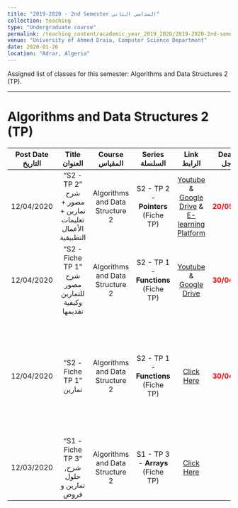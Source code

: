 ```yaml
---
title: "2019-2020 - 2nd Semester السداسي الثاني"
collection: teaching
type: "Undergraduate course"
permalink: /teaching_content/academic_year_2019_2020/2019-2020-2nd-semester-teaching
venue: "University of Ahmed Draia, Computer Science Department"
date: 2020-01-26
location: "Adrar, Algeria"
---
```


Assigned list of classes for this semester: Algorithms and Data Structures 2 (TP).

***

Algorithms and Data Structures 2 (TP)
======

|Post Date التاريخ| Title العنوان| Course المقياس| Series السلسلة| Link الرابط| Deadline آخر أجل| Note ملاحظة|
|:----------------:|:---------------------:|:-----------------------:|:----------------------:|:--------------------:|:--------------:|:--------------:|
|12/04/2020|“S2 - TP 2” شرح مصور + تمارين + تعليمات الأعمال التطبيقية |Algorithms and Data Structure 2|S2 - TP 2 - **Pointers** (Fiche TP)|[Youtube](https://www.youtube.com/watch?v=5tSrTi2_4Os) & [Google Drive](https://drive.google.com/drive/folders/1rTBaId5Ffoy_v7OQ5DStvaS1F-4On1BD?usp=sharing) & [E-learning Platform](https://elearning.univ-adrar.dz/course/view.php?id=266)|<span style="color:red"> **20/05/2020** </span>|[صحفة رفع التمارين التطبيقية](https://forms.gle/DJ82QxX6Mi4pzBve7)|
|12/04/2020|“S2 - Fiche TP 1” شرح مصور للتمارين وكيفية تقديمها |Algorithms and Data Structure 2|S2 - TP 1 - **Functions** (Fiche TP)|[Youtube](https://www.youtube.com/watch?v=bEWbg0xvlLM) & [Google Drive](https://drive.google.com/drive/folders/1rTBaId5Ffoy_v7OQ5DStvaS1F-4On1BD?usp=sharing)|<span style="color:red"> **30/04/2020** </span>|[صحفة رفع التمارين التطبيقية](https://forms.gle/2hDMQGdohr1YN2eLA)|
|12/04/2020|“S2 - Fiche TP 1” تمارين |Algorithms and Data Structure 2|S2 - TP 1 - **Functions** (Fiche TP)|[Click Here](https://elearning.univ-adrar.dz/course/view.php?id=266)|<span style="color:red"> **30/04/2020** </span>|الرجاء تحميل ملف التمارين و ملف التعليمات من الرابط و قراءة ملف التعليمات الخاص به جيدا|
|12/03/2020|“S1 - Fiche TP 3” شرح, حلول تمارين و فروض|Algorithms and Data Structure 2|S1 - TP 3 - **Arrays** (Fiche TP)|[Click Here](https://www.notion.so/dahou/5-Fiche-TP03-6bf99212e1fd4d2c89adac28013cd857)|-|-|














